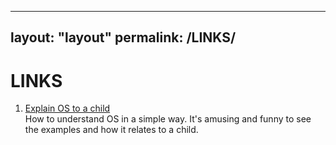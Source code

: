 
---
layout: "layout"
permalink: /LINKS/
---

# LINKS

1. [Explain OS to a child](https://www.quora.com/How-do-I-explain-what-an-operating-system-is-to-a-child)<br>
How to understand OS in a simple way.
It's amusing and funny to see the examples and how it relates to a child.

